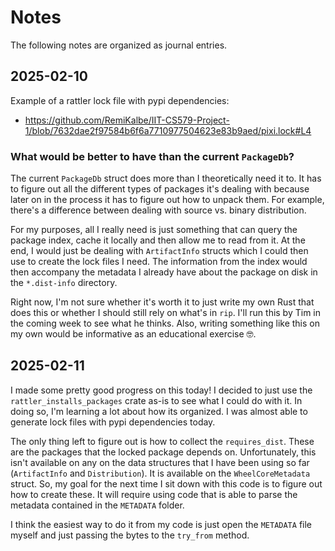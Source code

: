# Notes

The following notes are organized as journal entries.

## 2025-02-10

Example of a rattler lock file with pypi dependencies:

- https://github.com/RemiKalbe/IIT-CS579-Project-1/blob/7632dae2f97584b6f6a7710977504623e83b9aed/pixi.lock#L4


### What would be better to have than the current `PackageDb`?

The current `PackageDb` struct does more than I theoretically need it to. It has
to figure out all the different types of packages it's dealing with because later
on in the process it has to figure out how to unpack them. For example, there's a
difference between dealing with source vs. binary distribution.

For my purposes, all I really need is just something that can query the package
index, cache it locally and then allow me to read from it. At the end, I would
just be dealing with `ArtifactInfo` structs which I could then use to
create the lock files I need. The information from the index would then accompany
the metadata I already have about the package on disk in the `*.dist-info` directory.

Right now, I'm not sure whether it's worth it to just write my own Rust that does this
or whether I should still rely on what's in `rip`. I'll run this by Tim in the coming
week to see what he thinks. Also, writing something like this on my own would be informative
as an educational exercise 🤓.

## 2025-02-11

I made some pretty good progress on this today! I decided to just use the `rattler_installs_packages`
crate as-is to see what I could do with it. In doing so, I'm learning a lot about how its
organized. I was almost able to generate lock files with pypi dependencies today.

The only thing left to figure out is how to collect the `requires_dist`. These are the packages
that the locked package depends on. Unfortunately, this isn't available on any on the data
structures that I have been using so far (`ArtifactInfo` and `Distribution`). It is available
on the `WheelCoreMetadata` struct. So, my goal for the next time I sit down with this code is to
figure out how to create these. It will require using code that is able to parse the metadata
contained in the `METADATA` folder.

I think the easiest way to do it from my code is just open the `METADATA` file myself and
just passing the bytes to the `try_from` method.